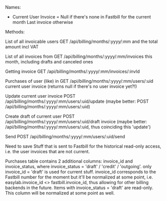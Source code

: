 Names:

- Current User Invoice = Null if there's none in Fastbill for the current month
                         Last invoice otherwise



Methods:

List of all invoicable users  GET /api/billing/months/:yyyy/:mm
and the total amount incl VAT

List of all invoices from     GET /api/billing/months/:yyyy/:mm/invoices
this month, including
drafts and canceled ones

Getting invoice               GET /api/billing/months/:yyyy/:mm/invoices/:invId

Purchases of user (like) in   GET /api/billing/months/:yyyy/:mm/users/:uid
current user invoice
                              (returns null if there's no user invoice yet?!)

Update current user invoice   POST /api/billing/months/:yyyy/:mm/users/:uid/update
                              (maybe better: POST /api/billing/months/:yyyy/:mm/users/:uid)

Create draft of current user  POST /api/billing/months/:yyyy/:mm/users/:uid/draft
invoice                       (maybe better: /api/billing/months/:yyyy/:mm/users/:uid,
                              thus coinciding this 'update')

Send                          POST /api/billing/months/:yyyy/:mm/users/:uid/send



Need to save Stuff that is sent to Fastbill for the historical read-only access, i.e. the user invoices that are not current.

Purchases table contains 2 additional columns: invoice_id and invoice_status, where invoice_status = 'draft' / 'credit' / 'outgoing'. only invoice_id = 'draft' is used for current stuff. invoice_id corresponds to the Fastbill number for the moment but it'll be normalized at some point, i.e. easylab.invoice_id <> fastbill.invoice_id, thus allowing for other billing backends in the future. Items with invoice_status = 'draft' are read-only. This column will be normalized at some point as well.
